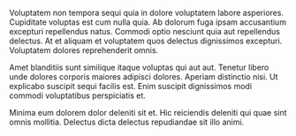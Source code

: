 Voluptatem non tempora sequi quia in dolore voluptatem labore asperiores. Cupiditate voluptas est cum nulla quia. Ab dolorum fuga ipsam accusantium excepturi repellendus natus. Commodi optio nesciunt quia aut repellendus delectus. At et aliquam et voluptatem quos delectus dignissimos excepturi. Voluptatem dolores reprehenderit omnis.
 Amet blanditiis sunt similique itaque voluptas qui aut aut. Tenetur libero unde dolores corporis maiores adipisci dolores. Aperiam distinctio nisi. Ut explicabo suscipit sequi facilis est. Enim suscipit dignissimos modi commodi voluptatibus perspiciatis et.
 Minima eum dolorem dolor deleniti sit et. Hic reiciendis deleniti qui quae sint omnis mollitia. Delectus dicta delectus repudiandae sit illo animi.